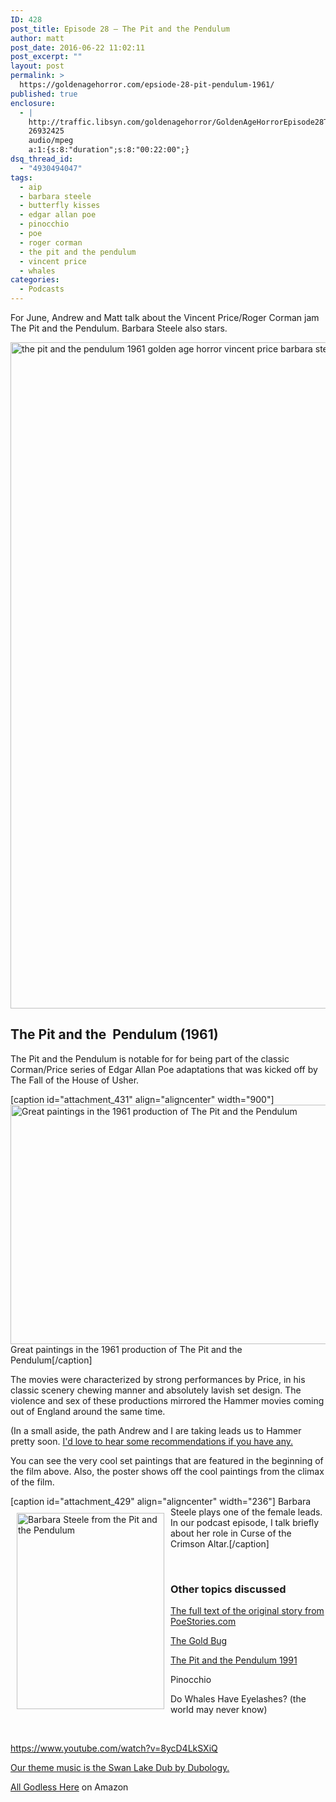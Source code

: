 ```yaml
---
ID: 428
post_title: Episode 28 – The Pit and the Pendulum
author: matt
post_date: 2016-06-22 11:02:11
post_excerpt: ""
layout: post
permalink: >
  https://goldenagehorror.com/epsiode-28-pit-pendulum-1961/
published: true
enclosure:
  - |
    http://traffic.libsyn.com/goldenagehorror/GoldenAgeHorrorEpisode28ThePitAndThePendulum.mp3
    26932425
    audio/mpeg
    a:1:{s:8:"duration";s:8:"00:22:00";}
dsq_thread_id:
  - "4930494047"
tags:
  - aip
  - barbara steele
  - butterfly kisses
  - edgar allan poe
  - pinocchio
  - poe
  - roger corman
  - the pit and the pendulum
  - vincent price
  - whales
categories:
  - Podcasts
---
```

For June, Andrew and Matt talk about the Vincent Price/Roger Corman jam The Pit and the Pendulum. Barbara Steele also stars.

<img class="alignnone size-full wp-image-432" src="http://goldenagehorror.com/wp-content/uploads/2016/06/k8imhtrfkom120qjdlzp-1.jpg" alt="the pit and the pendulum 1961 golden age horror vincent price barbara steele" width="1341" height="1066" />

<!--more-->
<h2>The Pit and the  Pendulum (1961)</h2>
The Pit and the Pendulum is notable for for being part of the classic Corman/Price series of Edgar Allan Poe adaptations that was kicked off by The Fall of the House of Usher.

[caption id="attachment_431" align="aligncenter" width="900"]<img class="wp-image-431 size-full" src="http://goldenagehorror.com/wp-content/uploads/2016/06/pitpendulum1.jpg" alt="Great paintings in the 1961 production of The Pit and the Pendulum" width="900" height="383" /> Great paintings in the 1961 production of The Pit and the Pendulum[/caption]

The movies were characterized by strong performances by Price, in his classic scenery chewing manner and absolutely lavish set design. The violence and sex of these productions mirrored the Hammer movies coming out of England around the same time.

(In a small aside, the path Andrew and I are taking leads us to Hammer pretty soon. <a href="http://www.twitter.com/thewatermethod">I'd love to hear some recommendations if you have any.</a>

You can see the very cool set paintings that are featured in the beginning of the film above. Also, the poster shows off the cool paintings from the climax of the film.

[caption id="attachment_429" align="aligncenter" width="236"]<img class="wp-image-429 size-full" style="float: left; padding: 10px;" src="http://goldenagehorror.com/wp-content/uploads/2016/06/d2519a903d0c761c22d975ad2eb7afab.jpg" alt="Barbara Steele from the Pit and the Pendulum" width="236" height="314" /> Barbara Steele plays one of the female leads. In our podcast episode, I talk briefly about her role in Curse of the Crimson Altar.[/caption]

&nbsp;
<h3>Other topics discussed</h3>
<a href="http://poestories.com/read/pit">The full text of the original story from PoeStories.com</a>

<a href="http://xroads.virginia.edu/~hyper/poe/gold_bug.html">The Gold Bug</a>

<a href="https://en.wikipedia.org/wiki/The_Pit_and_the_Pendulum_(1991_film)">The Pit and the Pendulum 1991</a>

Pinocchio

Do Whales Have Eyelashes? (the world may never know)

&nbsp;

https://www.youtube.com/watch?v=8ycD4LkSXiQ

<a href="https://soundcloud.com/dubology-2/du-swan-lake-dub">Our theme music is the Swan Lake Dub by Dubology.</a>

<a href="http://amzn.to/28NGsII">All Godless Here</a> on Amazon